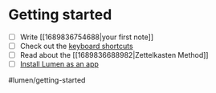 # Getting started

- [ ] Write [[1689836754688|your first note]]
- [ ] Check out the [keyboard shortcuts](https://uselumen.com/keyboard-shortcuts)
- [ ] Read about the [[1689836688982|Zettelkasten Method]]
- [ ] [Install Lumen as an app](https://www.cdc.gov/niosh/mining/content/hearingloss/installPWA.html)

#lumen/getting-started
